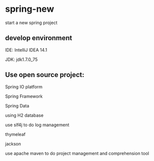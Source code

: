 # spring-new
start a new spring project

## develop environment
IDE: IntelliJ IDEA 14.1

JDK: jdk1.7.0_75

## Use open source project:

Spring IO platform

Spring Framework

Spring Data

using H2 database

use slf4j to do log management 

thymeleaf

jackson

use apache maven to do project management and comprehension tool
